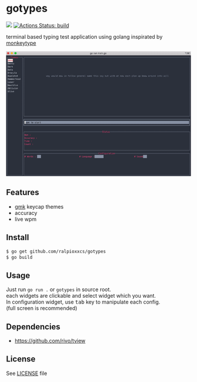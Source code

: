 # gotypes

[![](https://goreportcard.com/badge/github.com/ralpioxxcs/gotypes)](https://goreportcard.com/report/github.com/ralpioxxcs/gotypes)
[![Actions Status: build](https://github.com/ralpioxxcs/gotypes/workflows/build/badge.svg)](https://github.com/ralpioxxcs/gotypes/actions?query=workflow%3A"build")

terminal based typing test application using golang inspirated by [monkeytype](https://monkeytype.com/)

![Screenshot](gotypes.gif)

## Features
* [gmk](https://www.gmk-electronic-design.de/en/products/keycaps) keycap themes
* accuracy
* live wpm

## Install
```
$ go get github.com/ralpioxxcs/gotypes
$ go build
```

## Usage
Just run `go run .` or `gotypes` in source root.  
each widgets are clickable and select widget which you want.  
In configuration widget, use <kbd>tab</kbd> key to manipulate each config.  
(full screen is recommended)

## Dependencies
* https://github.com/rivo/tview

## License
See [LICENSE](LICENSE) file
